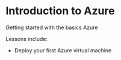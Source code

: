 # Introduction to Azure

Getting started with the basics Azure

Lessons include:

- Deploy your first Azure virtual machine